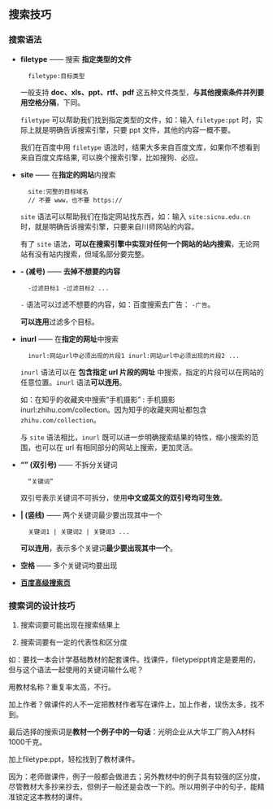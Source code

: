 ## 搜索技巧

### 搜索语法
- **filetype** —— 搜索 **指定类型的文件**
  ```
    filetype:目标类型
  ```
  一般支持 **doc、xls、ppt、rtf、pdf** 这五种文件类型，**与其他搜索条件并列要用空格分隔**，下同。

  `filetype` 可以帮助我们找到指定类型的文件，如：输入 `filetype:ppt` 时，实际上就是明确告诉搜索引擎，只要 ppt 文件，其他的内容一概不要。

  我们在百度中用 `filetype` 语法时，结果大多来自百度文库，如果你不想看到来自百度文库结果, 可以换个搜索引擎，比如搜狗、必应。

- **site** —— 在**指定的网站**内搜索
  ```
    site:完整的目标域名
    // 不要 www，也不要 https://
  ```
  `site` 语法可以帮助我们在指定网站找东西，如：输入 `site:sicnu.edu.cn` 时，就是明确告诉搜索引擎，只要来自川师网站的内容。

  有了 `site` 语法，**可以在搜索引擎中实现对任何一个网站的站内搜索**，无论网站有没有站内搜索，但域名部分要完整。

- **- (减号)** —— **去掉不想要的内容**
  ```
    -过滤目标1 -过滤目标2 ...
  ```
  `-` 语法可以过滤不想要的内容，如：百度搜索去广告： `-广告`。
  
  **可以连用**过滤多个目标。

- **inurl** —— 在**指定的网址**中搜索
  ```
    inurl:网站url中必须出现的片段1 inurl:网站url中必须出现的片段2 ...
  ```
  `inurl` 语法可以在 **包含指定 url 片段的网址** 中搜索，指定的片段可以在网站的任意位置。`inurl` 语法**可以连用**。

  如：在知乎的收藏夹中搜索“手机摄影” : 手机摄影 inurl:zhihu.com/collection。因为知乎的收藏夹网址都包含 `zhihu.com/collection`。
  
  与 `site` 语法相比，`inurl` 既可以进一步明确搜索结果的特性，缩小搜索的范围，也可以在 url 有相同部分的网站上搜索，更加灵活。

- **“” (双引号)** —— 不拆分关键词
  ```
    “关键词”
  ```
  双引号表示关键词不可拆分，使用**中文或英文的双引号均可生效**。

- **| (竖线)** —— 两个关键词最少要出现其中一个
  ```
    关键词1 | 关键词2 | 关键词3 ...
  ```
  **可以连用**，表示多个关键词**最少要出现其中一个**。

- **空格** —— 多个关键词均要出现

- [**百度高级搜索页**](https://www.baidu.com/gaoji/advanced.html)

### 搜索词的设计技巧

1. 搜索词要可能出现在搜索结果上

2. 搜索词要有一定的代表性和区分度

如：要找一本会计学基础教材的配套课件。找课件，filetypeippt肯定是要用的，但与这个语法一起使用的关键词输什么呢？

用教材名称？重复率太高，不行。

加上作者？做课件的人不一定把教材作者写在课件上，加上作者，误伤太多，找不到。

最后选择的搜索词是**教材一个例子中的一句话**：光明企业从大华工厂购入A材料1000千克。

加上filetype:ppt，轻松找到了教材课件。

因为：老师做课件，例子一般都会做进去；另外教材中的例子具有较强的区分度，尽管教材大多抄来抄去，但例子一般还是会改一下的。所以用例子中的句子，能精准锁定这本教材的课件。

